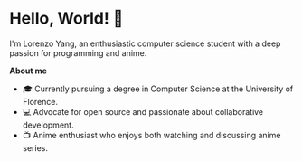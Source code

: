 # Hello, World! 👋

I'm Lorenzo Yang, an enthusiastic computer science student with a deep passion for programming and anime.

**About me**
- 🎓 Currently pursuing a degree in Computer Science at the University of Florence.
- 💻 Advocate for open source and passionate about collaborative development.
- 📺 Anime enthusiast who enjoys both watching and discussing anime series.
